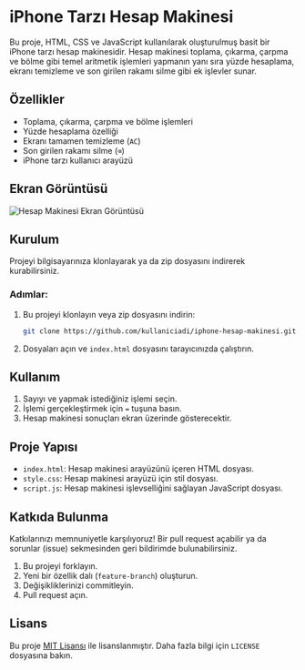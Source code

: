 # iPhone Tarzı Hesap Makinesi

Bu proje, HTML, CSS ve JavaScript kullanılarak oluşturulmuş basit bir iPhone tarzı hesap makinesidir. Hesap makinesi toplama, çıkarma, çarpma ve bölme gibi temel aritmetik işlemleri yapmanın yanı sıra yüzde hesaplama, ekranı temizleme ve son girilen rakamı silme gibi ek işlevler sunar.

## Özellikler

- Toplama, çıkarma, çarpma ve bölme işlemleri
- Yüzde hesaplama özelliği
- Ekranı tamamen temizleme (`AC`)
- Son girilen rakamı silme (`⌫`)
- iPhone tarzı kullanıcı arayüzü

## Ekran Görüntüsü

![Hesap Makinesi Ekran Görüntüsü](https://gcdnb.pbrd.co/images/3QdZhv4Qk2rZ.png?o=1)

## Kurulum

Projeyi bilgisayarınıza klonlayarak ya da zip dosyasını indirerek kurabilirsiniz.

### Adımlar:

1. Bu projeyi klonlayın veya zip dosyasını indirin:
    ```bash
    git clone https://github.com/kullaniciadi/iphone-hesap-makinesi.git
    ```

2. Dosyaları açın ve `index.html` dosyasını tarayıcınızda çalıştırın.

## Kullanım

1. Sayıyı ve yapmak istediğiniz işlemi seçin.
2. İşlemi gerçekleştirmek için `=` tuşuna basın.
3. Hesap makinesi sonuçları ekran üzerinde gösterecektir.

## Proje Yapısı

- `index.html`: Hesap makinesi arayüzünü içeren HTML dosyası.
- `style.css`: Hesap makinesi arayüzü için stil dosyası.
- `script.js`: Hesap makinesi işlevselliğini sağlayan JavaScript dosyası.

## Katkıda Bulunma

Katkılarınızı memnuniyetle karşılıyoruz! Bir pull request açabilir ya da sorunlar (issue) sekmesinden geri bildirimde bulunabilirsiniz.

1. Bu projeyi forklayın.
2. Yeni bir özellik dalı (`feature-branch`) oluşturun.
3. Değişikliklerinizi commitleyin.
4. Pull request açın.

## Lisans

Bu proje [MIT Lisansı](LICENSE) ile lisanslanmıştır. Daha fazla bilgi için `LICENSE` dosyasına bakın.
